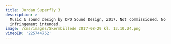```yaml
---
title: Jordan Superfly 3
description: >-
  Music & sound design by DPO Sound Design, 2017. Not commissioned. No copyright
  infringement intended.
image: /cms/images/Skærmbillede 2017-08-29 kl. 13.10.24.png
vimeoID: '225744752'
---
```




